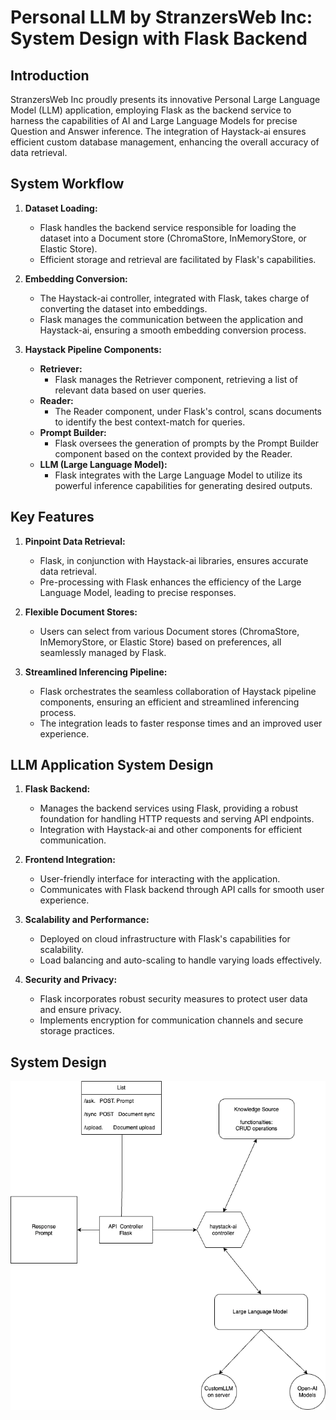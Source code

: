# Personal LLM by StranzersWeb Inc: System Design with Flask Backend

## Introduction

StranzersWeb Inc proudly presents its innovative Personal Large Language Model (LLM) application, employing Flask as the backend service to harness the capabilities of AI and Large Language Models for precise Question and Answer inference. The integration of Haystack-ai ensures efficient custom database management, enhancing the overall accuracy of data retrieval.

## System Workflow

1. **Dataset Loading:**
   - Flask handles the backend service responsible for loading the dataset into a Document store (ChromaStore, InMemoryStore, or Elastic Store).
   - Efficient storage and retrieval are facilitated by Flask's capabilities.

2. **Embedding Conversion:**
   - The Haystack-ai controller, integrated with Flask, takes charge of converting the dataset into embeddings.
   - Flask manages the communication between the application and Haystack-ai, ensuring a smooth embedding conversion process.

3. **Haystack Pipeline Components:**
   - **Retriever:**
     - Flask manages the Retriever component, retrieving a list of relevant data based on user queries.
   - **Reader:**
     - The Reader component, under Flask's control, scans documents to identify the best context-match for queries.
   - **Prompt Builder:**
     - Flask oversees the generation of prompts by the Prompt Builder component based on the context provided by the Reader.
   - **LLM (Large Language Model):**
     - Flask integrates with the Large Language Model to utilize its powerful inference capabilities for generating desired outputs.

## Key Features

1. **Pinpoint Data Retrieval:**
   - Flask, in conjunction with Haystack-ai libraries, ensures accurate data retrieval.
   - Pre-processing with Flask enhances the efficiency of the Large Language Model, leading to precise responses.

2. **Flexible Document Stores:**
   - Users can select from various Document stores (ChromaStore, InMemoryStore, or Elastic Store) based on preferences, all seamlessly managed by Flask.

3. **Streamlined Inferencing Pipeline:**
   - Flask orchestrates the seamless collaboration of Haystack pipeline components, ensuring an efficient and streamlined inferencing process.
   - The integration leads to faster response times and an improved user experience.

## LLM Application System Design

1. **Flask Backend:**
   - Manages the backend services using Flask, providing a robust foundation for handling HTTP requests and serving API endpoints.
   - Integration with Haystack-ai and other components for efficient communication.

2. **Frontend Integration:**
   - User-friendly interface for interacting with the application.
   - Communicates with Flask backend through API calls for smooth user experience.

3. **Scalability and Performance:**
   - Deployed on cloud infrastructure with Flask's capabilities for scalability.
   - Load balancing and auto-scaling to handle varying loads effectively.

4. **Security and Privacy:**
   - Flask incorporates robust security measures to protect user data and ensure privacy.
   - Implements encryption for communication channels and secure storage practices.

## System Design

![Local Image](SystemDesign.png)